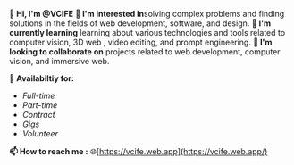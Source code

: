 **👋 Hi, I'm @VCIFE**
**👀 I'm interested in**solving complex problems and finding solutions in the fields of web development, software, and design.
**🌱 I'm currently learning** learning about various technologies and tools related to computer vision, 3D web , video editing, and prompt engineering.
**💞️ I'm looking to collaborate on** projects related to web development, computer vision, and immersive web.


**💼 Availabiltiy for:**
 - *Full-time*
 - *Part-time*
 - *Contract*
 - *Gigs*
 - *Volunteer* 

**📫 How to reach me :**
🌐[https://vcife.web.app](https://vcife.web.app/)

<!---
VCIFE/VCIFE is a ✨ special ✨ repository because its `README.md` (this file) appears on your GitHub profile.
You can click the Preview link to take a look at your changes.
--->
